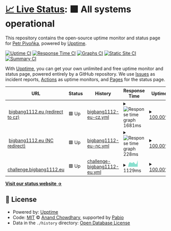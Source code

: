 # [📈 Live Status](https://bigbang1112.github.io/bigbang1112eu-uptime): <!--live status--> **🟩 All systems operational**

This repository contains the open-source uptime monitor and status page for [Petr Pivoňka](bigbang1112.cz), powered by [Upptime](https://github.com/upptime/upptime).

[![Uptime CI](https://github.com/bigbang1112/bigbang1112eu-uptime/workflows/Uptime%20CI/badge.svg)](https://github.com/bigbang1112/bigbang1112eu-uptime/actions?query=workflow%3A%22Uptime+CI%22)
[![Response Time CI](https://github.com/bigbang1112/bigbang1112eu-uptime/workflows/Response%20Time%20CI/badge.svg)](https://github.com/bigbang1112/bigbang1112eu-uptime/actions?query=workflow%3A%22Response+Time+CI%22)
[![Graphs CI](https://github.com/bigbang1112/bigbang1112eu-uptime/workflows/Graphs%20CI/badge.svg)](https://github.com/bigbang1112/bigbang1112eu-uptime/actions?query=workflow%3A%22Graphs+CI%22)
[![Static Site CI](https://github.com/bigbang1112/bigbang1112eu-uptime/workflows/Static%20Site%20CI/badge.svg)](https://github.com/bigbang1112/bigbang1112eu-uptime/actions?query=workflow%3A%22Static+Site+CI%22)
[![Summary CI](https://github.com/bigbang1112/bigbang1112eu-uptime/workflows/Summary%20CI/badge.svg)](https://github.com/bigbang1112/bigbang1112eu-uptime/actions?query=workflow%3A%22Summary+CI%22)

With [Upptime](https://upptime.js.org), you can get your own unlimited and free uptime monitor and status page, powered entirely by a GitHub repository. We use [Issues](https://github.com/bigbang1112/bigbang1112eu-uptime/issues) as incident reports, [Actions](https://github.com/bigbang1112/bigbang1112eu-uptime/actions) as uptime monitors, and [Pages](https://bigbang1112.github.io/bigbang1112eu-uptime) for the status page.

<!--start: status pages-->
<!-- This summary is generated by Upptime (https://github.com/upptime/upptime) -->
<!-- Do not edit this manually, your changes will be overwritten -->
<!-- prettier-ignore -->
| URL | Status | History | Response Time | Uptime |
| --- | ------ | ------- | ------------- | ------ |
| <img alt="" src="https://icons.duckduckgo.com/ip3/bigbang1112.eu.ico" height="13"> [bigbang1112.eu (redirect to cz)](https://bigbang1112.eu) | 🟩 Up | [bigbang1112-eu-cz.yml](https://github.com/BigBang1112/bigbang1112eu-uptime/commits/HEAD/history/bigbang1112-eu-cz.yml) | <details><summary><img alt="Response time graph" src="./graphs/bigbang1112-eu-cz/response-time-week.png" height="20"> 1681ms</summary><br><a href="https://status.bigbang1112.eu/history/bigbang1112-eu-cz"><img alt="Response time 1461" src="https://img.shields.io/endpoint?url=https%3A%2F%2Fraw.githubusercontent.com%2FBigBang1112%2Fbigbang1112eu-uptime%2FHEAD%2Fapi%2Fbigbang1112-eu-cz%2Fresponse-time.json"></a><br><a href="https://status.bigbang1112.eu/history/bigbang1112-eu-cz"><img alt="24-hour response time 1572" src="https://img.shields.io/endpoint?url=https%3A%2F%2Fraw.githubusercontent.com%2FBigBang1112%2Fbigbang1112eu-uptime%2FHEAD%2Fapi%2Fbigbang1112-eu-cz%2Fresponse-time-day.json"></a><br><a href="https://status.bigbang1112.eu/history/bigbang1112-eu-cz"><img alt="7-day response time 1681" src="https://img.shields.io/endpoint?url=https%3A%2F%2Fraw.githubusercontent.com%2FBigBang1112%2Fbigbang1112eu-uptime%2FHEAD%2Fapi%2Fbigbang1112-eu-cz%2Fresponse-time-week.json"></a><br><a href="https://status.bigbang1112.eu/history/bigbang1112-eu-cz"><img alt="30-day response time 1592" src="https://img.shields.io/endpoint?url=https%3A%2F%2Fraw.githubusercontent.com%2FBigBang1112%2Fbigbang1112eu-uptime%2FHEAD%2Fapi%2Fbigbang1112-eu-cz%2Fresponse-time-month.json"></a><br><a href="https://status.bigbang1112.eu/history/bigbang1112-eu-cz"><img alt="1-year response time 1461" src="https://img.shields.io/endpoint?url=https%3A%2F%2Fraw.githubusercontent.com%2FBigBang1112%2Fbigbang1112eu-uptime%2FHEAD%2Fapi%2Fbigbang1112-eu-cz%2Fresponse-time-year.json"></a></details> | <details><summary><a href="https://status.bigbang1112.eu/history/bigbang1112-eu-cz">100.00%</a></summary><a href="https://status.bigbang1112.eu/history/bigbang1112-eu-cz"><img alt="All-time uptime 99.94%" src="https://img.shields.io/endpoint?url=https%3A%2F%2Fraw.githubusercontent.com%2FBigBang1112%2Fbigbang1112eu-uptime%2FHEAD%2Fapi%2Fbigbang1112-eu-cz%2Fuptime.json"></a><br><a href="https://status.bigbang1112.eu/history/bigbang1112-eu-cz"><img alt="24-hour uptime 100.00%" src="https://img.shields.io/endpoint?url=https%3A%2F%2Fraw.githubusercontent.com%2FBigBang1112%2Fbigbang1112eu-uptime%2FHEAD%2Fapi%2Fbigbang1112-eu-cz%2Fuptime-day.json"></a><br><a href="https://status.bigbang1112.eu/history/bigbang1112-eu-cz"><img alt="7-day uptime 100.00%" src="https://img.shields.io/endpoint?url=https%3A%2F%2Fraw.githubusercontent.com%2FBigBang1112%2Fbigbang1112eu-uptime%2FHEAD%2Fapi%2Fbigbang1112-eu-cz%2Fuptime-week.json"></a><br><a href="https://status.bigbang1112.eu/history/bigbang1112-eu-cz"><img alt="30-day uptime 99.93%" src="https://img.shields.io/endpoint?url=https%3A%2F%2Fraw.githubusercontent.com%2FBigBang1112%2Fbigbang1112eu-uptime%2FHEAD%2Fapi%2Fbigbang1112-eu-cz%2Fuptime-month.json"></a><br><a href="https://status.bigbang1112.eu/history/bigbang1112-eu-cz"><img alt="1-year uptime 99.94%" src="https://img.shields.io/endpoint?url=https%3A%2F%2Fraw.githubusercontent.com%2FBigBang1112%2Fbigbang1112eu-uptime%2FHEAD%2Fapi%2Fbigbang1112-eu-cz%2Fuptime-year.json"></a></details>
| <img alt="" src="https://icons.duckduckgo.com/ip3/bigbang1112.eu.ico" height="13"> [bigbang1112.eu (NC redirect)](https://bigbang1112.eu/nc) | 🟩 Up | [bigbang1112-eu-nc.yml](https://github.com/BigBang1112/bigbang1112eu-uptime/commits/HEAD/history/bigbang1112-eu-nc.yml) | <details><summary><img alt="Response time graph" src="./graphs/bigbang1112-eu-nc/response-time-week.png" height="20"> 228ms</summary><br><a href="https://status.bigbang1112.eu/history/bigbang1112-eu-nc"><img alt="Response time 240" src="https://img.shields.io/endpoint?url=https%3A%2F%2Fraw.githubusercontent.com%2FBigBang1112%2Fbigbang1112eu-uptime%2FHEAD%2Fapi%2Fbigbang1112-eu-nc%2Fresponse-time.json"></a><br><a href="https://status.bigbang1112.eu/history/bigbang1112-eu-nc"><img alt="24-hour response time 190" src="https://img.shields.io/endpoint?url=https%3A%2F%2Fraw.githubusercontent.com%2FBigBang1112%2Fbigbang1112eu-uptime%2FHEAD%2Fapi%2Fbigbang1112-eu-nc%2Fresponse-time-day.json"></a><br><a href="https://status.bigbang1112.eu/history/bigbang1112-eu-nc"><img alt="7-day response time 228" src="https://img.shields.io/endpoint?url=https%3A%2F%2Fraw.githubusercontent.com%2FBigBang1112%2Fbigbang1112eu-uptime%2FHEAD%2Fapi%2Fbigbang1112-eu-nc%2Fresponse-time-week.json"></a><br><a href="https://status.bigbang1112.eu/history/bigbang1112-eu-nc"><img alt="30-day response time 238" src="https://img.shields.io/endpoint?url=https%3A%2F%2Fraw.githubusercontent.com%2FBigBang1112%2Fbigbang1112eu-uptime%2FHEAD%2Fapi%2Fbigbang1112-eu-nc%2Fresponse-time-month.json"></a><br><a href="https://status.bigbang1112.eu/history/bigbang1112-eu-nc"><img alt="1-year response time 240" src="https://img.shields.io/endpoint?url=https%3A%2F%2Fraw.githubusercontent.com%2FBigBang1112%2Fbigbang1112eu-uptime%2FHEAD%2Fapi%2Fbigbang1112-eu-nc%2Fresponse-time-year.json"></a></details> | <details><summary><a href="https://status.bigbang1112.eu/history/bigbang1112-eu-nc">100.00%</a></summary><a href="https://status.bigbang1112.eu/history/bigbang1112-eu-nc"><img alt="All-time uptime 99.95%" src="https://img.shields.io/endpoint?url=https%3A%2F%2Fraw.githubusercontent.com%2FBigBang1112%2Fbigbang1112eu-uptime%2FHEAD%2Fapi%2Fbigbang1112-eu-nc%2Fuptime.json"></a><br><a href="https://status.bigbang1112.eu/history/bigbang1112-eu-nc"><img alt="24-hour uptime 100.00%" src="https://img.shields.io/endpoint?url=https%3A%2F%2Fraw.githubusercontent.com%2FBigBang1112%2Fbigbang1112eu-uptime%2FHEAD%2Fapi%2Fbigbang1112-eu-nc%2Fuptime-day.json"></a><br><a href="https://status.bigbang1112.eu/history/bigbang1112-eu-nc"><img alt="7-day uptime 100.00%" src="https://img.shields.io/endpoint?url=https%3A%2F%2Fraw.githubusercontent.com%2FBigBang1112%2Fbigbang1112eu-uptime%2FHEAD%2Fapi%2Fbigbang1112-eu-nc%2Fuptime-week.json"></a><br><a href="https://status.bigbang1112.eu/history/bigbang1112-eu-nc"><img alt="30-day uptime 99.94%" src="https://img.shields.io/endpoint?url=https%3A%2F%2Fraw.githubusercontent.com%2FBigBang1112%2Fbigbang1112eu-uptime%2FHEAD%2Fapi%2Fbigbang1112-eu-nc%2Fuptime-month.json"></a><br><a href="https://status.bigbang1112.eu/history/bigbang1112-eu-nc"><img alt="1-year uptime 99.95%" src="https://img.shields.io/endpoint?url=https%3A%2F%2Fraw.githubusercontent.com%2FBigBang1112%2Fbigbang1112eu-uptime%2FHEAD%2Fapi%2Fbigbang1112-eu-nc%2Fuptime-year.json"></a></details>
| <img alt="" src="https://icons.duckduckgo.com/ip3/challenge.bigbang1112.eu.ico" height="13"> [challenge.bigbang1112.eu](https://challenge.bigbang1112.eu) | 🟩 Up | [challenge-bigbang1112-eu.yml](https://github.com/BigBang1112/bigbang1112eu-uptime/commits/HEAD/history/challenge-bigbang1112-eu.yml) | <details><summary><img alt="Response time graph" src="./graphs/challenge-bigbang1112-eu/response-time-week.png" height="20"> 1129ms</summary><br><a href="https://status.bigbang1112.eu/history/challenge-bigbang1112-eu"><img alt="Response time 1057" src="https://img.shields.io/endpoint?url=https%3A%2F%2Fraw.githubusercontent.com%2FBigBang1112%2Fbigbang1112eu-uptime%2FHEAD%2Fapi%2Fchallenge-bigbang1112-eu%2Fresponse-time.json"></a><br><a href="https://status.bigbang1112.eu/history/challenge-bigbang1112-eu"><img alt="24-hour response time 1133" src="https://img.shields.io/endpoint?url=https%3A%2F%2Fraw.githubusercontent.com%2FBigBang1112%2Fbigbang1112eu-uptime%2FHEAD%2Fapi%2Fchallenge-bigbang1112-eu%2Fresponse-time-day.json"></a><br><a href="https://status.bigbang1112.eu/history/challenge-bigbang1112-eu"><img alt="7-day response time 1129" src="https://img.shields.io/endpoint?url=https%3A%2F%2Fraw.githubusercontent.com%2FBigBang1112%2Fbigbang1112eu-uptime%2FHEAD%2Fapi%2Fchallenge-bigbang1112-eu%2Fresponse-time-week.json"></a><br><a href="https://status.bigbang1112.eu/history/challenge-bigbang1112-eu"><img alt="30-day response time 1256" src="https://img.shields.io/endpoint?url=https%3A%2F%2Fraw.githubusercontent.com%2FBigBang1112%2Fbigbang1112eu-uptime%2FHEAD%2Fapi%2Fchallenge-bigbang1112-eu%2Fresponse-time-month.json"></a><br><a href="https://status.bigbang1112.eu/history/challenge-bigbang1112-eu"><img alt="1-year response time 1057" src="https://img.shields.io/endpoint?url=https%3A%2F%2Fraw.githubusercontent.com%2FBigBang1112%2Fbigbang1112eu-uptime%2FHEAD%2Fapi%2Fchallenge-bigbang1112-eu%2Fresponse-time-year.json"></a></details> | <details><summary><a href="https://status.bigbang1112.eu/history/challenge-bigbang1112-eu">100.00%</a></summary><a href="https://status.bigbang1112.eu/history/challenge-bigbang1112-eu"><img alt="All-time uptime 99.93%" src="https://img.shields.io/endpoint?url=https%3A%2F%2Fraw.githubusercontent.com%2FBigBang1112%2Fbigbang1112eu-uptime%2FHEAD%2Fapi%2Fchallenge-bigbang1112-eu%2Fuptime.json"></a><br><a href="https://status.bigbang1112.eu/history/challenge-bigbang1112-eu"><img alt="24-hour uptime 100.00%" src="https://img.shields.io/endpoint?url=https%3A%2F%2Fraw.githubusercontent.com%2FBigBang1112%2Fbigbang1112eu-uptime%2FHEAD%2Fapi%2Fchallenge-bigbang1112-eu%2Fuptime-day.json"></a><br><a href="https://status.bigbang1112.eu/history/challenge-bigbang1112-eu"><img alt="7-day uptime 100.00%" src="https://img.shields.io/endpoint?url=https%3A%2F%2Fraw.githubusercontent.com%2FBigBang1112%2Fbigbang1112eu-uptime%2FHEAD%2Fapi%2Fchallenge-bigbang1112-eu%2Fuptime-week.json"></a><br><a href="https://status.bigbang1112.eu/history/challenge-bigbang1112-eu"><img alt="30-day uptime 100.00%" src="https://img.shields.io/endpoint?url=https%3A%2F%2Fraw.githubusercontent.com%2FBigBang1112%2Fbigbang1112eu-uptime%2FHEAD%2Fapi%2Fchallenge-bigbang1112-eu%2Fuptime-month.json"></a><br><a href="https://status.bigbang1112.eu/history/challenge-bigbang1112-eu"><img alt="1-year uptime 99.93%" src="https://img.shields.io/endpoint?url=https%3A%2F%2Fraw.githubusercontent.com%2FBigBang1112%2Fbigbang1112eu-uptime%2FHEAD%2Fapi%2Fchallenge-bigbang1112-eu%2Fuptime-year.json"></a></details>

<!--end: status pages-->

[**Visit our status website →**](https://bigbang1112.github.io/bigbang1112eu-uptime)

## 📄 License

- Powered by: [Upptime](https://github.com/upptime/upptime)
- Code: [MIT](./LICENSE) © [Anand Chowdhary](https://anandchowdhary.com), supported by [Pabio](https://pabio.com)
- Data in the `./history` directory: [Open Database License](https://opendatacommons.org/licenses/odbl/1-0/)
